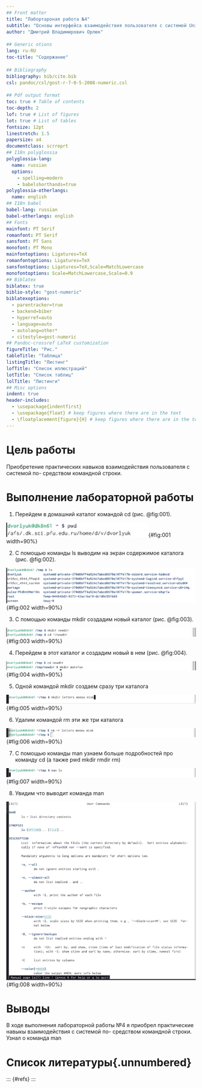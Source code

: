 ```yaml
---
## Front matter
title: "Лабортароная работа №4"
subtitle: "Основы интерфейса взаимодействия пользователя с системой Unix на уровне командной строки"
author: "Дмитрий Владимирович Орлюк"

## Generic otions
lang: ru-RU
toc-title: "Содержание"

## Bibliography
bibliography: bib/cite.bib
csl: pandoc/csl/gost-r-7-0-5-2008-numeric.csl

## Pdf output format
toc: true # Table of contents
toc-depth: 2
lof: true # List of figures
lot: true # List of tables
fontsize: 12pt
linestretch: 1.5
papersize: a4
documentclass: scrreprt
## I18n polyglossia
polyglossia-lang:
  name: russian
  options:
	- spelling=modern
	- babelshorthands=true
polyglossia-otherlangs:
  name: english
## I18n babel
babel-lang: russian
babel-otherlangs: english
## Fonts
mainfont: PT Serif
romanfont: PT Serif
sansfont: PT Sans
monofont: PT Mono
mainfontoptions: Ligatures=TeX
romanfontoptions: Ligatures=TeX
sansfontoptions: Ligatures=TeX,Scale=MatchLowercase
monofontoptions: Scale=MatchLowercase,Scale=0.9
## Biblatex
biblatex: true
biblio-style: "gost-numeric"
biblatexoptions:
  - parentracker=true
  - backend=biber
  - hyperref=auto
  - language=auto
  - autolang=other*
  - citestyle=gost-numeric
## Pandoc-crossref LaTeX customization
figureTitle: "Рис."
tableTitle: "Таблица"
listingTitle: "Листинг"
lofTitle: "Список иллюстраций"
lotTitle: "Список таблиц"
lolTitle: "Листинги"
## Misc options
indent: true
header-includes:
  - \usepackage{indentfirst}
  - \usepackage{float} # keep figures where there are in the text
  - \floatplacement{figure}{H} # keep figures where there are in the text
---
```


# Цель работы

Приобретение практических навыков взаимодействия пользователя с системой по-
средством командной строки.

# Выполнение лабораторной работы

1. Перейдем в домашний каталог командой cd  (рис. @fig:001).

![Домашний каталог](image/1.png){#fig:001 width=90%}

2. С помощью команды ls выводим на экран содержимое каталога (рис. @fig:002).

![Содержимое](image/2.png){#fig:002 width=90%}

3. С помощью команды mkdir создадим новый каталог (рис. @fig:003).

![Создание каталога](image/3.0.png){#fig:003 width=90%}

4. Перейдем в этот каталог и создадим новый в нем (рис. @fig:004).

![Создание каталога](image/3.png){#fig:004 width=90%}

5. Одной командой mkdir создаем сразу три каталога

![Создание 3-х каталогов](image/4.png){#fig:005 width=90%}

6. Удалим командой rm эти же три каталога

![Удаление 3-х каталогов](image/5.png){#fig:006 width=90%}

7. С помощью команды man узнаем больше подробностей про команду cd (а также pwd mkdir rmdir rm)

![Команда man](image/6.png){#fig:007 width=90%}

8. Увидим что выводит команда man

![Что выводит команда man](image/7.png){#fig:008 width=90%}

# Выводы

В ходе выполнения лабораторной работы №4 я приобрел практические навыкы взаимодействия с системой по-
средством командной строки. Узнал о команда man

# Список литературы{.unnumbered}

::: {#refs}
:::
